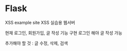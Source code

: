 # Flask
XSS example site
XSS 실습용 웹서버

현재 로그인, 회원가입, 글 작성 기능 구현
로그인 해야 글 작성 가능

추가해야 할 것 : 글 수정, 삭제, 검색
